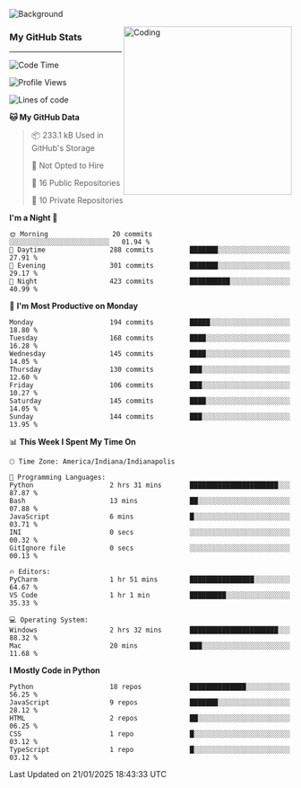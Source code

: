 ![Background](https://github.com/Nguyen-Noah/Nguyen-Noah/assets/112649680/f5d2296f-0508-400c-abcf-47c085708a2a)

<img align="right" alt="Coding" width="300" src="https://cdn.dribbble.com/users/1277312/screenshots/14733298/media/39b1045e593737587dd60e42c8422d1f.gif" >

### My GitHub Stats
---
<!--START_SECTION:waka-->
![Code Time](http://img.shields.io/badge/Code%20Time-401%20hrs%2021%20mins-blue)

![Profile Views](http://img.shields.io/badge/Profile%20Views-0-blue)

![Lines of code](https://img.shields.io/badge/From%20Hello%20World%20I%27ve%20Written-4.0%20million%20lines%20of%20code-blue)

**🐱 My GitHub Data** 

> 📦 233.1 kB Used in GitHub's Storage 
 > 
> 🚫 Not Opted to Hire
 > 
> 📜 16 Public Repositories 
 > 
> 🔑 10 Private Repositories 
 > 
**I'm a Night 🦉** 

```text
🌞 Morning                20 commits          ░░░░░░░░░░░░░░░░░░░░░░░░░   01.94 % 
🌆 Daytime                288 commits         ███████░░░░░░░░░░░░░░░░░░   27.91 % 
🌃 Evening                301 commits         ███████░░░░░░░░░░░░░░░░░░   29.17 % 
🌙 Night                  423 commits         ██████████░░░░░░░░░░░░░░░   40.99 % 
```
📅 **I'm Most Productive on Monday** 

```text
Monday                   194 commits         █████░░░░░░░░░░░░░░░░░░░░   18.80 % 
Tuesday                  168 commits         ████░░░░░░░░░░░░░░░░░░░░░   16.28 % 
Wednesday                145 commits         ████░░░░░░░░░░░░░░░░░░░░░   14.05 % 
Thursday                 130 commits         ███░░░░░░░░░░░░░░░░░░░░░░   12.60 % 
Friday                   106 commits         ███░░░░░░░░░░░░░░░░░░░░░░   10.27 % 
Saturday                 145 commits         ████░░░░░░░░░░░░░░░░░░░░░   14.05 % 
Sunday                   144 commits         ███░░░░░░░░░░░░░░░░░░░░░░   13.95 % 
```


📊 **This Week I Spent My Time On** 

```text
🕑︎ Time Zone: America/Indiana/Indianapolis

💬 Programming Languages: 
Python                   2 hrs 31 mins       ██████████████████████░░░   87.87 % 
Bash                     13 mins             ██░░░░░░░░░░░░░░░░░░░░░░░   07.88 % 
JavaScript               6 mins              █░░░░░░░░░░░░░░░░░░░░░░░░   03.71 % 
INI                      0 secs              ░░░░░░░░░░░░░░░░░░░░░░░░░   00.32 % 
GitIgnore file           0 secs              ░░░░░░░░░░░░░░░░░░░░░░░░░   00.13 % 

🔥 Editors: 
PyCharm                  1 hr 51 mins        ████████████████░░░░░░░░░   64.67 % 
VS Code                  1 hr 1 min          █████████░░░░░░░░░░░░░░░░   35.33 % 

💻 Operating System: 
Windows                  2 hrs 32 mins       ██████████████████████░░░   88.32 % 
Mac                      20 mins             ███░░░░░░░░░░░░░░░░░░░░░░   11.68 % 
```

**I Mostly Code in Python** 

```text
Python                   18 repos            ██████████████░░░░░░░░░░░   56.25 % 
JavaScript               9 repos             ███████░░░░░░░░░░░░░░░░░░   28.12 % 
HTML                     2 repos             ██░░░░░░░░░░░░░░░░░░░░░░░   06.25 % 
CSS                      1 repo              █░░░░░░░░░░░░░░░░░░░░░░░░   03.12 % 
TypeScript               1 repo              █░░░░░░░░░░░░░░░░░░░░░░░░   03.12 % 
```




 Last Updated on 21/01/2025 18:43:33 UTC
<!--END_SECTION:waka-->

<!--
**Nguyen-Noah/Nguyen-Noah** is a ✨ _special_ ✨ repository because its `README.md` (this file) appears on your GitHub profile.

Here are some ideas to get you started:

- 🔭 I’m currently working on ...
- 🌱 I’m currently learning ...
- 👯 I’m looking to collaborate on ...
- 🤔 I’m looking for help with ...
- 💬 Ask me about ...
- 📫 How to reach me: ...
- 😄 Pronouns: ...
- ⚡ Fun fact: ...
-->
